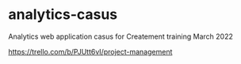 # analytics-casus
Analytics web application casus for Createment training March 2022


https://trello.com/b/PJUtt6vI/project-management
